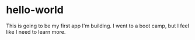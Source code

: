 # hello-world
This is going to be my first app I'm building.  I went to a boot camp, but I feel like I need to learn more. 
